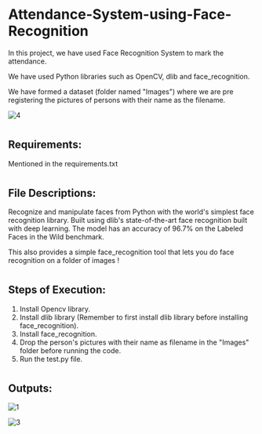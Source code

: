 # Attendance-System-using-Face-Recognition


  
In this project, we have used Face Recognition System to mark the attendance.
  
We have used Python libraries such as OpenCV, dlib and face_recognition.
  
We have formed a dataset (folder named "Images") where we are pre registering the pictures of persons with their name as the filename.

![4](https://user-images.githubusercontent.com/66938611/135632540-62616f39-79e3-4ce8-8f0e-9ecc44632f5b.PNG)
  
  
 # <h2> Requirements:  
  
  Mentioned in the requirements.txt  
   
  
 # <h2> File Descriptions:  
  
  
Recognize and manipulate faces from Python with the world's simplest face recognition library.
Built using dlib's state-of-the-art face recognition built with deep learning. The model has an accuracy of 96.7% on the Labeled Faces in the Wild benchmark.

This also provides a simple face_recognition tool that lets you do face recognition on a folder of images !
  
 # <h2> Steps of Execution:
    
  1. Install Opencv library.
  2. Install dlib library (Remember to first install dlib library before installing face_recognition). 
  3. Install face_recognition. 
  4. Drop the person's pictures with their name as filename in the "Images" folder before running the code.
  5. Run the test.py file.
    
 # <h2> Outputs:  
   
   
   ![1](https://user-images.githubusercontent.com/66938611/135632120-d62a1e4f-70a0-4540-b9c4-6c4c876072d4.PNG)
  
   ![3](https://user-images.githubusercontent.com/66938611/135632303-cf3662de-d9d5-4795-9235-a13ecb6fa398.PNG)

  
